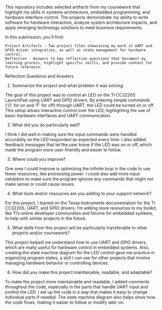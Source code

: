 This repository includes selected artifacts from my coursework that highlight my skills in systems architecture, embedded programming, and hardware interface control. The projects demonstrate my ability to write software for hardware interaction, analyze system architecture impacts, and apply emerging technology solutions to meet business requirements.

In this submission, you’ll find:

    Project Artifacts - Two project files showcasing my work in UART and GPIO driver integration, as well as state management for hardware control.
    Reflection - Answers to key reflection questions that document my learning process, highlight specific skills, and provide context for future reference.


Reflection Questions and Answers

1. Summarize the project and what problem it was solving.

The goal of this project was to control an LED on the TI CC3220S LaunchPad using UART and GPIO drivers. By entering simple commands ('O' for on and 'F' for off) through UART, the LED could be turned on or off. This setup allows interactive control over the LED, highlighting the use of basic hardware interfaces and UART communication.

2. What did you do particularly well?

I think I did well in making sure the input commands were handled accurately so the LED responded as expected every time. I also added feedback messages that let the user know if the LED was on or off, which made the program more user-friendly and easier to follow.

3. Where could you improve?

One area I could improve is optimizing the infinite loop in the code to use fewer resources, like processing power. I could also add more input validation to make sure the program ignores any commands that might not make sense or could cause issues.

4. What tools and/or resources are you adding to your support network?

For this project, I leaned on the Texas Instruments documentation for the TI CC3220S, UART, and GPIO drivers. I’m adding more resources to my toolkit, like TI’s online developer communities and forums for embedded systems, to help with similar projects in the future.

5. What skills from this project will be particularly transferable to other projects and/or coursework?

This project helped me understand how to use UART and GPIO drivers, which are really useful for hardware control in embedded systems. Also, creating the state machine diagram for the LED control gave me practice in organizing program states, a skill I can use for other projects that involve managing hardware behavior or controlling devices.

6. How did you make this project maintainable, readable, and adaptable?

To make the project more maintainable and readable, I added comments throughout the code, especially in the parts that handle UART input and control the LED. I set up the code in a way that makes it easy to change individual parts if needed. The state machine diagram also helps show how the code flows, making it easier to follow or modify later on.
